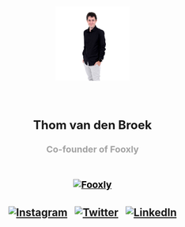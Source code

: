 <h2 align="center">
  <p align="center">
    <img src="https://github.com/thom1606/thom1606/blob/master/me.jpg?raw=true" alt="My picture" height="150" />
  </p>
  <br />
  <p style="font-size: 24px;">Thom van den Broek</p>
  <p style="color: #A2A2A2; font-size: 18px;">Co-founder of Fooxly</p>
</h2>
<h1 align="center">
  <a href="https://www.fooxly.com" style="color: #000000; font-size: 19px;">
    <img align="center" alt="Fooxly" height="40px" src="https://fooxly.com/assets/images/company/press/images/Fooxly%20Logo.jpg">
  </a>
</h1>
<h2 align="center">

[<img align="center" alt="Instagram" width="30px" src="https://cdn.jsdelivr.net/npm/simple-icons@v3/icons/instagram.svg">][Instagram]
&nbsp;&nbsp;[<img align="center" alt="Twitter" width="30px" src="https://cdn.jsdelivr.net/npm/simple-icons@v3/icons/twitter.svg">][Twitter]
&nbsp;&nbsp;[<img align="center" alt="LinkedIn" width="30px" src="https://cdn.jsdelivr.net/npm/simple-icons@v3/icons/linkedin.svg">][LinkedIn]

</h2>

[Fooxly]: https://www.fooxly.com
[Instagram]: https://www.instagram.com/thom_1606
[Twitter]: https://twitter.com/thom1606
[LinkedIn]: https://www.linkedin.com/in/thom-vandenbroek
